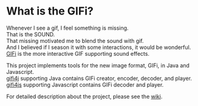 # What is the GIFi?
Whenever I see a gif, I feel something is missing.  
That is the SOUND.  
That missing motivated me to blend the sound with gif.  
And I believed if I season it with some interactions, it would be wonderful. 
[GIFi](https://github.com/championv/gifi/wiki) is the more interactive GIF supporting sound effects.

This project implements tools for the new image format, GIFi, in Java and Javascript.  
[gifi4j](https://github.com/championv/gifi/wiki/gifi4j) supporting Java contains GIFi creator, encoder, decoder, and player.  
[gifi4js](https://github.com/championv/gifi/wiki/gifi4js) supporting Javascript contains GIFi decoder and player.  

For detailed description about the project, please see the [wiki](https://github.com/championv/gifi/wiki).
